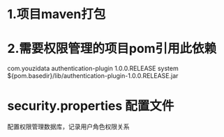 # 1.项目maven打包
# 2.需要权限管理的项目pom引用此依赖
<dependency>
    <groupId>com.youzidata</groupId>
    <artifactId>authentication-plugin</artifactId>
    <version>1.0.0.RELEASE</version>
    <scope>system</scope>
    <systemPath>${pom.basedir}/lib/authentication-plugin-1.0.0.RELEASE.jar</systemPath>
</dependency>

# security.properties 配置文件
配置权限管理数据库，记录用户角色权限关系

